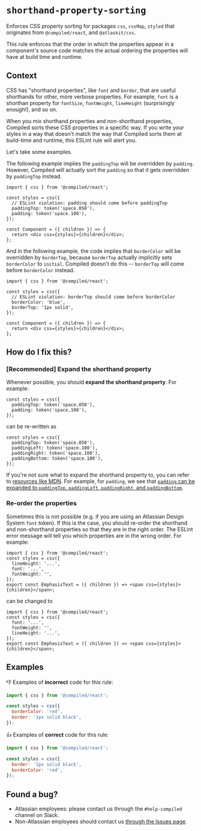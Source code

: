 # `shorthand-property-sorting`

Enforces CSS property sorting for packages `css`, `cssMap`, `styled` that originates from `@compiled/react`, and `@atlaskit/css`.

This rule enforces that the order in which the properties appear in a component's source code matches the actual ordering the properties will have at build time and runtime.

## Context

CSS has "shorthand properties", like `font` and `border`, that are useful shorthands for other, more verbose properties. For example, `font` is a shorthan property for `fontSize`, `fontWeight`, `lineHeight` (surprisingly enough!), and so on.

When you mix shorthand properties and non-shorthand properties, Compiled sorts these CSS properties in a specific way. If you write your styles in a way that doesn't match the way that Compiled sorts them at build-time and runtime, this ESLint rule will alert you.

Let's take some examples.

The following example implies the `paddingTop` will be overridden by `padding`. However, Compiled will actually sort the `padding` so that it gets overridden by `paddingTop` instead.

```tsx
import { css } from '@compiled/react';

const styles = css({
  // ESLint violation: padding should come before paddingTop
  paddingTop: token('space.050'),
  padding: token('space.100'),
});

const Component = ({ children }) => {
  return <div css={styles}>{children}</div>;
};
```

And in the following example, the code implies that `borderColor` will be overridden by `borderTop`, because `borderTop` actually implicitly sets `borderColor` to `initial`. Compiled doesn't do this -- `borderTop` will come before `borderColor` instead.

```tsx
import { css } from '@compiled/react';

const styles = css({
  // ESLint violation: borderTop should come before borderColor
  borderColor: 'blue',
  borderTop: '1px solid',
});

const Component = ({ children }) => {
  return <div css={styles}>{children}</div>;
};
```

## How do I fix this?

### \[Recommended\] Expand the shorthand property

Whenever possible, you should **expand the shorthand property**. For example:

```tsx
const styles = css({
  paddingTop: token('space.050'),
  padding: token('space.100'),
});
```

can be re-written as

```tsx
const styles = css({
  paddingTop: token('space.050'),
  paddingLeft: token('space.100'),
  paddingRight: token('space.100'),
  paddingBottom: token('space.100'),
});
```

If you're not sure what to expand the shorthand property to, you can refer to [resources like MDN](https://developer.mozilla.org/en-US/). For example, for `padding`, we see that [`padding` can be expanded to `paddingTop`, `paddingLeft`, `paddingRight`, and `paddingBottom`](https://developer.mozilla.org/en-US/docs/Web/CSS/padding).

### Re-order the properties

Sometimes this is not possible (e.g. if you are using an Atlassian Design System `font` token). If this is the case, you should re-order the shorthand and non-shorthand properties so that they are in the right order. The ESLint error message will tell you which properties are in the wrong order. For example:

```tsx
import { css } from '@compiled/react';
const styles = css({
  lineHeight: '...',
  font: '...',
  fontWeight: '',
});
export const EmphasisText = ({ children }) => <span css={styles}>{children}</span>;
```

can be changed to

```tsx
import { css } from '@compiled/react';
const styles = css({
  font: '...',
  fontWeight: '',
  lineHeight: '...',
});
export const EmphasisText = ({ children }) => <span css={styles}>{children}</span>;
```

## Examples

👎 Examples of **incorrect** code for this rule:

```js
import { css } from '@compiled/react';

const styles = css({
  borderColor: 'red',
  border: '1px solid black',
});
```

👍 Examples of **correct** code for this rule:

```js
import { css } from '@compiled/react';

const styles = css({
  border: '1px solid black',
  borderColor: 'red',
});
```

## Found a bug?

- Atlassian employees: please contact us through the `#help-compiled` channel on Slack.
- Non-Atlassian employees should contact us [through the Issues page](https://github.com/atlassian-labs/compiled/issues).
